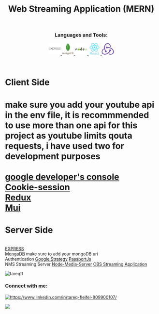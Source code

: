 <h1 align="center">Web Streaming Application (MERN)</h1>
<br/>
<h3 align="center">Languages and Tools:</h3>
<p align="center"> <a href="https://expressjs.com" target="_blank" rel="noreferrer"> <img src="https://raw.githubusercontent.com/devicons/devicon/master/icons/express/express-original-wordmark.svg" alt="express" width="40" height="40"/> </a> <a href="https://www.mongodb.com/" target="_blank" rel="noreferrer"> <img src="https://raw.githubusercontent.com/devicons/devicon/master/icons/mongodb/mongodb-original-wordmark.svg" alt="mongodb" width="40" height="40"/> </a> <a href="https://nodejs.org" target="_blank" rel="noreferrer"> <img src="https://raw.githubusercontent.com/devicons/devicon/master/icons/nodejs/nodejs-original-wordmark.svg" alt="nodejs" width="40" height="40"/> </a> <a href="https://reactjs.org/" target="_blank" rel="noreferrer"> <img src="https://raw.githubusercontent.com/devicons/devicon/master/icons/react/react-original-wordmark.svg" alt="react" width="40" height="40"/> </a> <a href="https://redux.js.org" target="_blank" rel="noreferrer"> <img src="https://raw.githubusercontent.com/devicons/devicon/master/icons/redux/redux-original.svg" alt="redux" width="40" height="40"/> </a> </p>
<br/>

<h1>Client Side<h1>
make sure you add your youtube api in the env file,
it is recommmended to use more than one  api for this project as youtube limits qouta requests,
i have used two for development purposes 
<br/>
<br/>
<a href=https://console.cloud.google.com/apis/dashboard?pli=1&project=twitchy-350209>google developer's console</a>
<br/>
<a href=https://www.npmjs.com/package/cookie-session>Cookie-session</a>
<br/>
<a href=https://redux.js.org/>Redux</a>
<br/>
<a href=https://mui.com/>Mui</a>


<h1>Server Side</h1>
<br/>
<a href=https://expressjs.com/>EXPRESS</a>
<br/>
<a href=https://www.mongodb.com/>MongoDB</a>
make sure to add your mongoDB uri
<br/>
Authentication
<a href=https://www.passportjs.org/concepts/authentication/google/>Google Strategy</a> <a href=https://www.passportjs.org/>PassportJs</a>
<br/>
NMS Streaming Server
<a href=https://www.npmjs.com/package/node-media-server>Node-Media-Server</a>
<a href=https://obsproject.com/>OBS Streaming Application</a>



<p align="left"> <img src="https://komarev.com/ghpvc/?username=tareqfl&label=Profile%20views&color=0e75b6&style=flat" alt="tareqfl" /> </p>

<h3 align="left">Connect with me:</h3>
<p align="left">
<a href="https://www.linkedin.com/in/tareq-fleifel-809900107/" target="blank"><img align="center" src="https://raw.githubusercontent.com/rahuldkjain/github-profile-readme-generator/master/src/images/icons/Social/linked-in-alt.svg" alt="https://www.linkedin.com/in/tareq-fleifel-809900107/" height="30" width="40" /></a>
</p>



<img src='https://media.giphy.com/media/Uu2eHS7Sef69sRTNGw/giphy.gif' />